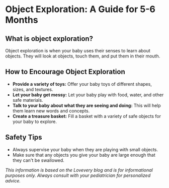 # Object Exploration: A Guide for 5-6 Months

## What is object exploration?

Object exploration is when your baby uses their senses to learn about objects. They will look at objects, touch them, and put them in their mouth.

## How to Encourage Object Exploration

*   **Provide a variety of toys:** Offer your baby toys of different shapes, sizes, and textures.
*   **Let your baby get messy:** Let your baby play with food, water, and other safe materials.
*   **Talk to your baby about what they are seeing and doing:** This will help them learn new words and concepts.
*   **Create a treasure basket:** Fill a basket with a variety of safe objects for your baby to explore.

## Safety Tips

*   Always supervise your baby when they are playing with small objects.
*   Make sure that any objects you give your baby are large enough that they can't be swallowed.

*This information is based on the Lovevery blog and is for informational purposes only. Always consult with your pediatrician for personalized advice.*
